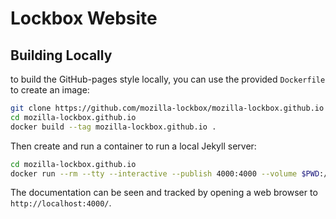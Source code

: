 # Lockbox Website #

## Building Locally ##

to build the GitHub-pages style locally, you can use the provided `Dockerfile` to create an image:

```bash
git clone https://github.com/mozilla-lockbox/mozilla-lockbox.github.io
cd mozilla-lockbox.github.io
docker build --tag mozilla-lockbox.github.io .
```

Then create and run a container to run a local Jekyll server:

```bash
cd mozilla-lockbox.github.io
docker run --rm --tty --interactive --publish 4000:4000 --volume $PWD:/srv/jekyll mozilla-lockbox.github.io
```

The documentation can be seen and tracked by opening a web browser to `http://localhost:4000/`.
